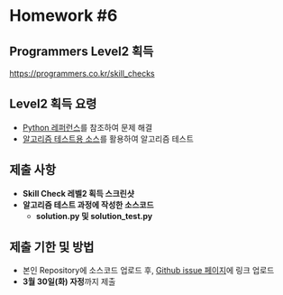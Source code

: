 # Homework #6

## Programmers Level2 획득

<https://programmers.co.kr/skill_checks>

## Level2 획득 요령

- [Python 레퍼런스](https://devdocs.programmers.co.kr/python/)를 참조하여 문제 해결
- [알고리즘 테스트용 소스](http://github.com/ai-creatv/algorithm_nklcb1/tree/master/2_Basics/2_2_AlgorithmTest/src/function/)를 활용하여 알고리즘 테스트

## 제출 사항

- **Skill Check 레벨2 획득 스크린샷**
- **알고리즘 테스트 과정에 작성한 소스코드**
  - **solution.py 및 solution_test.py**

## 제출 기한 및 방법

- 본인 Repository에 소스코드 업로드 후, [Github issue 페이지](https://github.com/ai-creatv/algorithm_nklcb1/issues)에 링크 업로드
- **3월 30일(화) 자정**까지 제출
